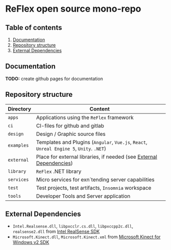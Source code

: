 # ReFlex open source mono-repo

<!-- omit in toc -->
## Table of contents

1. [Documentation](#documentation)
2. [Repository structure](#repository-structure)
3. [External Dependencies](#external-dependencies)

## Documentation

**TODO:** create github pages for documentation

## Repository structure

| Directory  | Content                                                                                       |
| ---------- | --------------------------------------------------------------------------------------------- |
| `apps`     | Applications using the `ReFlex` framework                                                     |
| `ci`       | CI-files for github and gitlab                                                                |
| `design`   | Design / Graphic source files                                                                 |
| `examples` | Templates and Plugins (`Angular`, `Vue.js`, `React`, `Unreal Engine 5`, `Unity`. `.NET`)      |
| `external` | Place for external libraries, if needed (see [External Dependencies](#external-dependencies)) |
| `library`  | `ReFlex` .NET library                                                                         |
| `services` | Micro services for exn´tending server capabilities                                            |
| `test`     | Test projects, test artifacts, `Insomnia` workspace                                           |
| `tools`    | Developer Tools and Server application                                                        |

## External Dependencies

* `Intel.Realsense.dll`, `libpxcclr.cs.dll`, `libpxccpp2c.dll`, `realsense2.dll` from [Intel RealSense SDK]()
* `Microsoft.Kinect.dll`, `Microsoft.Kinect.xml` from [Microsoft Kinect for Windows v2 SDK]()
